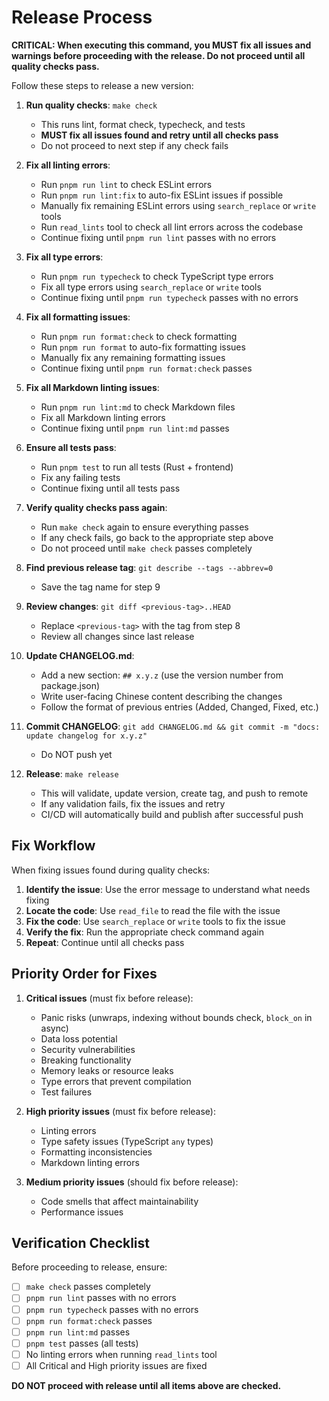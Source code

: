 # Release Process

**CRITICAL: When executing this command, you MUST fix all issues and warnings before proceeding with the release. Do not proceed until all quality checks pass.**

Follow these steps to release a new version:

1. **Run quality checks**: `make check`
   - This runs lint, format check, typecheck, and tests
   - **MUST fix all issues found and retry until all checks pass**
   - Do not proceed to next step if any check fails

2. **Fix all linting errors**:
   - Run `pnpm run lint` to check ESLint errors
   - Run `pnpm run lint:fix` to auto-fix ESLint issues if possible
   - Manually fix remaining ESLint errors using `search_replace` or `write` tools
   - Run `read_lints` tool to check all lint errors across the codebase
   - Continue fixing until `pnpm run lint` passes with no errors

3. **Fix all type errors**:
   - Run `pnpm run typecheck` to check TypeScript type errors
   - Fix all type errors using `search_replace` or `write` tools
   - Continue fixing until `pnpm run typecheck` passes with no errors

4. **Fix all formatting issues**:
   - Run `pnpm run format:check` to check formatting
   - Run `pnpm run format` to auto-fix formatting issues
   - Manually fix any remaining formatting issues
   - Continue fixing until `pnpm run format:check` passes

5. **Fix all Markdown linting issues**:
   - Run `pnpm run lint:md` to check Markdown files
   - Fix all Markdown linting errors
   - Continue fixing until `pnpm run lint:md` passes

6. **Ensure all tests pass**:
   - Run `pnpm test` to run all tests (Rust + frontend)
   - Fix any failing tests
   - Continue fixing until all tests pass

7. **Verify quality checks pass again**:
   - Run `make check` again to ensure everything passes
   - If any check fails, go back to the appropriate step above
   - Do not proceed until `make check` passes completely

8. **Find previous release tag**: `git describe --tags --abbrev=0`
   - Save the tag name for step 9

9. **Review changes**: `git diff <previous-tag>..HEAD`
   - Replace `<previous-tag>` with the tag from step 8
   - Review all changes since last release

10. **Update CHANGELOG.md**:
    - Add a new section: `## x.y.z` (use the version number from package.json)
    - Write user-facing Chinese content describing the changes
    - Follow the format of previous entries (Added, Changed, Fixed, etc.)

11. **Commit CHANGELOG**: `git add CHANGELOG.md && git commit -m "docs: update changelog for x.y.z"`
    - Do NOT push yet

12. **Release**: `make release`
    - This will validate, update version, create tag, and push to remote
    - If any validation fails, fix the issues and retry
    - CI/CD will automatically build and publish after successful push

## Fix Workflow

When fixing issues found during quality checks:

1. **Identify the issue**: Use the error message to understand what needs fixing
2. **Locate the code**: Use `read_file` to read the file with the issue
3. **Fix the code**: Use `search_replace` or `write` tools to fix the issue
4. **Verify the fix**: Run the appropriate check command again
5. **Repeat**: Continue until all checks pass

## Priority Order for Fixes

1. **Critical issues** (must fix before release):
   - Panic risks (unwraps, indexing without bounds check, `block_on` in async)
   - Data loss potential
   - Security vulnerabilities
   - Breaking functionality
   - Memory leaks or resource leaks
   - Type errors that prevent compilation
   - Test failures

2. **High priority issues** (must fix before release):
   - Linting errors
   - Type safety issues (TypeScript `any` types)
   - Formatting inconsistencies
   - Markdown linting errors

3. **Medium priority issues** (should fix before release):
   - Code smells that affect maintainability
   - Performance issues

## Verification Checklist

Before proceeding to release, ensure:

- [ ] `make check` passes completely
- [ ] `pnpm run lint` passes with no errors
- [ ] `pnpm run typecheck` passes with no errors
- [ ] `pnpm run format:check` passes
- [ ] `pnpm run lint:md` passes
- [ ] `pnpm test` passes (all tests)
- [ ] No linting errors when running `read_lints` tool
- [ ] All Critical and High priority issues are fixed

**DO NOT proceed with release until all items above are checked.**
